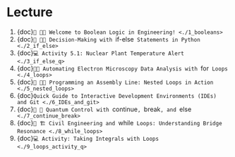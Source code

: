 # Lecture
1. {doc}`📝 🤖🔌 Welcome to Boolean Logic in Engineering! <./1_booleans>`
2. {doc}`📝 🔧🌐 Decision-Making with `if-else` Statements in Python <./2_if_else>`
3. {doc}`💻 Activity 5.1: Nuclear Plant Temperature Alert <./3_if_else_q>`
4. {doc}`📝🔬 Automating Electron Microscopy Data Analysis with `for` Loops <./4_loops>`
5. {doc}`📝 🤖🔧 Programming an Assembly Line: Nested Loops in Action <./5_nested_loops>`
6. {doc}`Quick Guide to Interactive Development Environments (IDEs) and Git <./6_IDEs_and_git>`
7. {doc}`📝 🧪 Quantum Control with `continue`, `break`, and `else` <./7_continue_break>`
8. {doc}`📝 🏗️ Civil Engineering and `while` Loops: Understanding Bridge Resonance <./8_while_loops>`
9. {doc}`💻 Activity: Taking Integrals with Loops <./9_loops_activity_q>`